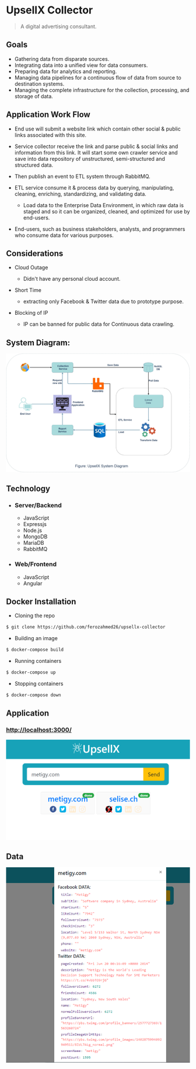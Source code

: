 UpsellX Collector
================
> A digital advertising consultant.
## Goals
- Gathering data from disparate sources.
- Integrating data into a unified view for data consumers.
- Preparing data for analytics and reporting.
- Managing data pipelines for a continuous flow of data from source to destination systems.
- Managing the complete infrastructure for the collection, processing, and storage of data.
## Application Work Flow
- End use will submit a website link which contain other social & public links associated with this site.
- Service collector receive the link and parse public & social links and information from this link. It will start some own crawler service and save into data repository of unstructured, semi-structured and structured data.
- Then publish an event to ETL system through RabbitMQ.
- ETL service consume it & process data by querying, manipulating, cleaning, enriching, standardizing, and validating data.
  
    - Load data to the Enterprise Data Environment, in which raw data is staged and so it can be organized, cleaned, and optimized for use by end-users.
- End-users, such as business stakeholders, analysts, and programmers who consume data for various purposes.
## Considerations
- Cloud Outage

    - Didn't have any personal cloud account.
- Short Time

    - extracting only Facebook & Twitter data due to prototype purpose.
- Blocking of IP

    - IP can be banned for public data for Continuous data crawling.
  
## System Diagram:
![UpsellX](system_diagram.jpg "UpsellX")

## Technology
- ### Server/Backend
  - JavaScript
  - Expressjs
  - Node.js
  - MongoDB
  - MariaDB
  - RabbitMQ

- ### Web/Frontend
  - JavaScript
  - Angular
  
## Docker Installation
* Cloning the repo

```bash
$ git clone https://github.com/ferozahmed26/upsellx-collector
```
* Building an image

```bash
$ docker-compose build
```

* Running containers

```bash
$ docker-compose up
```

* Stopping containers

```bash
$ docker-compose down
```
## Application
### [http://localhost:3000/](http://localhost:3000/)
![Web](Application.png)
## Data
![Data](Data%20presentation.png)
